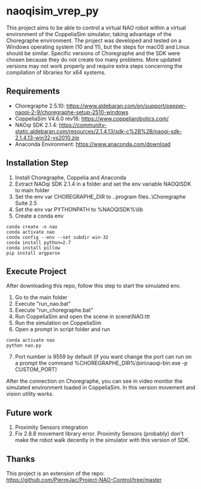 # naoqisim_vrep_py
This project aims to be able to control a virtual NAO robot within a virtual environment of the CoppeliaSim simulator, taking advantage of the Choregraphe environment.
The project was developed and tested on a Windows operating system (10 and 11), but the steps for macOS and Linux should be similar.
Specific versions of Choregraphe and the SDK were chosen because they do not create too many problems. More updated versions may not work properly and require extra steps concerning the compilation of libraries for x64 systems.

## Requirements
- Choregraphe 2.5.10: https://www.aldebaran.com/en/support/pepper-naoqi-2-9/choregraphe-setup-2510-windows
- CoppeliaSim V4.6.0 rev18: https://www.coppeliarobotics.com/
- NAOqi SDK 2.1.4: https://community-static.aldebaran.com/resources/2.1.4.13/sdk-c%2B%2B/naoqi-sdk-2.1.4.13-win32-vs2010.zip
- Anaconda Environment: https://www.anaconda.com/download

## Installation Step

1. Install Choregraphe, Coppelia and Anaconda
2. Extract NAOqi SDK 2.1.4 in a folder and set the env variable NAOQISDK to main folder
3. Set the env var CHOREGRAPHE_DIR to ..program files..\Choregraphe Suite 2.5
4. Set the env var PYTHONPATH to %NAOQISDK%\lib
5. Create a conda env
```
conda create -n nao
conda activate nao
conda config --env --set subdir win-32
conda install python=2.7
conda install pillow
pip install argparse
```

## Execute Project
After downloading this repo, follow this step to start the simulated env.

1. Go to the main folder
2. Execute "run_nao.bat"
3. Execute "run_choregraphe.bat"
4. Run CoppeliaSim and open the scene in scene\NAO.ttt
5. Run the simulation on CoppeliaSim
6. Open a prompt in script folder and run
```
conda activate nao
python nao.py
```
7. Port number is 9559 by default (if you want change the port can run on a prompt the command %CHOREGRAPHE_DIR%\bin\naoqi-bin.exe -p CUSTOM_PORT)

After the connection on Choregraphe, you can see in video monitor the simulated environment loaded in CoppeliaSim.
In this version movement and vision utility works.

## Future work
1. Proximity Sensors integration
2. Fix 2.8.8 movement library error. Proximity Sensors (probably) don't make the robot walk decently in the simulator with this version of SDK.

## Thanks
This project is an extension of the repo: https://github.com/PierreJac/Project-NAO-Control/tree/master
